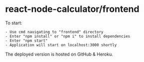 # react-node-calculator/frontend

To start:

    - Use cmd navigating to "frontend" directory
    - Enter "npm install" or "npm i" to install dependencies
    - Enter "npm start"
    - Application will start on localhost:3000 shortly

The deployed version is hosted on GitHub & Heroku.
